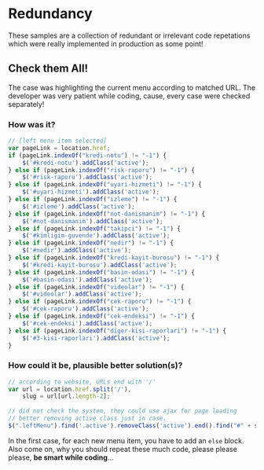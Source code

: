 # Redundancy
These samples are a collection of redundant or irrelevant code repetations which were really implemented in production as some point!

## Check them All!
The case was highlighting the current menu according to matched URL. The developer was very patient while coding, cause, every case were checked separately!


### How was it?
```javascript
// [left menu item selected]
var pageLink = location.href;
if (pageLink.indexOf("kredi-notu") != "-1") {
	$('#kredi-notu').addClass('active');
} else if (pageLink.indexOf("risk-raporu") != "-1") {
	$('#risk-raporu').addClass('active');
} else if (pageLink.indexOf("uyari-hizmeti") != "-1") {
	$('#uyari-hizmeti').addClass('active');
} else if (pageLink.indexOf("izleme") != "-1") {
	$('#izleme').addClass('active');
} else if (pageLink.indexOf("not-danismanim") != "-1") {
	$('#not-danismanim').addClass('active');
} else if (pageLink.indexOf("takipci") != "-1") {
	$('#kimligim-guvende').addClass('active');
} else if (pageLink.indexOf("nedir") != "-1") {
	$('#nedir').addClass('active');
} else if (pageLink.indexOf("kredi-kayit-burosu") != "-1") {
	$('#kredi-kayit-burosu').addClass('active');
} else if (pageLink.indexOf("basin-odasi") != "-1") {
	$('#basin-odasi').addClass('active');
} else if (pageLink.indexOf("videolar") != "-1") {
	$('#videolar').addClass('active');
} else if (pageLink.indexOf("cek-raporu") != "-1") {
	$('#cek-raporu').addClass('active');
} else if (pageLink.indexOf("cek-endeksi") != "-1") {
	$('#cek-endeksi').addClass('active');
} else if (pageLink.indexOf("diger-kisi-raporlari") != "-1") {
	$('#3-kisi-raporlari').addClass('active');
}
```

### How could it be, plausible better solution(s)? 
```javascript
// according to website, URLs end with '/'
var url = location.href.split('/'),
	slug = url[url.length-2];
    
// did not check the system, they could use ajax for page loading
// better removing active class just in case.
$(".leftMenu").find('.active').removeClass('active').end().find("#" + slug).addClass('active');
```
In the first case, for each new menu item, you have to add an `else` block. Also come on, why you should repeat these much code, please please please, __be smart while coding__...